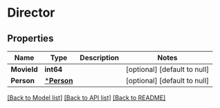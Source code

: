 # Director

## Properties
Name | Type | Description | Notes
------------ | ------------- | ------------- | -------------
**MovieId** | **int64** |  | [optional] [default to null]
**Person** | [***Person**](Person.md) |  | [optional] [default to null]

[[Back to Model list]](../README.md#documentation-for-models) [[Back to API list]](../README.md#documentation-for-api-endpoints) [[Back to README]](../README.md)

